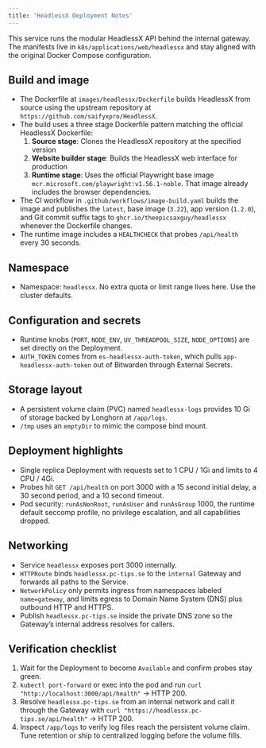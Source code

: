 ```yaml
---
title: 'HeadlessX Deployment Notes'
---
```


This service runs the modular HeadlessX API behind the internal gateway. The manifests live in `k8s/applications/web/headlessx` and stay aligned with the original Docker Compose configuration.

## Build and image

* The Dockerfile at `images/headlessx/Dockerfile` builds HeadlessX from source using the upstream repository at `https://github.com/saifyxpro/HeadlessX`.
* The build uses a three stage Dockerfile pattern matching the official HeadlessX Dockerfile:
  1. **Source stage**: Clones the HeadlessX repository at the specified version
  2. **Website builder stage**: Builds the HeadlessX web interface for production
  3. **Runtime stage**: Uses the official Playwright base image `mcr.microsoft.com/playwright:v1.56.1-noble`. That image already includes the browser dependencies.
* The CI workflow in `.github/workflows/image-build.yaml` builds the image and publishes the `latest`, base image (`3.22`), app version (`1.2.0`), and Git commit suffix tags to `ghcr.io/theepicsaxguy/headlessx` whenever the Dockerfile changes.
* The runtime image includes a `HEALTHCHECK` that probes `/api/health` every 30 seconds.

## Namespace

* Namespace: `headlessx`. No extra quota or limit range lives here. Use the cluster defaults.

## Configuration and secrets

* Runtime knobs (`PORT`, `NODE_ENV`, `UV_THREADPOOL_SIZE`, `NODE_OPTIONS`) are set directly on the Deployment.
* `AUTH_TOKEN` comes from `es-headlessx-auth-token`, which pulls `app-headlessx-auth-token` out of Bitwarden through External Secrets.

## Storage layout

* A persistent volume claim (PVC) named `headlessx-logs` provides 10 Gi of storage backed by Longhorn at `/app/logs`.
* `/tmp` uses an `emptyDir` to mimic the compose bind mount.

## Deployment highlights

* Single replica Deployment with requests set to 1 CPU / 1Gi and limits to 4 CPU / 4Gi.
* Probes hit `GET /api/health` on port 3000 with a 15 second initial delay, a 30 second period, and a 10 second timeout.
* Pod security: `runAsNonRoot`, `runAsUser` and `runAsGroup` 1000, the runtime default seccomp profile, no privilege escalation, and all capabilities dropped.
## Networking

* Service `headlessx` exposes port 3000 internally.
* `HTTPRoute` binds `headlessx.pc-tips.se` to the `internal` Gateway and forwards all paths to the Service.
* `NetworkPolicy` only permits ingress from namespaces labeled `name=gateway`, and limits egress to Domain Name System (DNS) plus outbound HTTP and HTTPS.
* Publish `headlessx.pc-tips.se` inside the private DNS zone so the Gateway’s internal address resolves for callers.

## Verification checklist

1. Wait for the Deployment to become `Available` and confirm probes stay green.
2. `kubectl port-forward` or exec into the pod and run `curl "http://localhost:3000/api/health"` → HTTP 200.
3. Resolve `headlessx.pc-tips.se` from an internal network and call it through the Gateway with `curl "https://headlessx.pc-tips.se/api/health"` → HTTP 200.
4. Inspect `/app/logs` to verify log files reach the persistent volume claim. Tune retention or ship to centralized logging before the volume fills.
